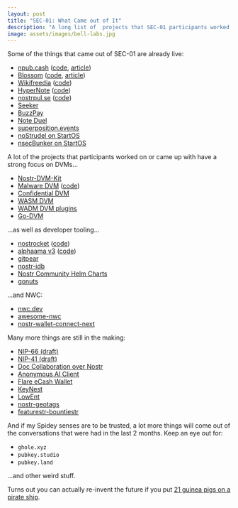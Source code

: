 ```yaml
---
layout: post
title: "SEC-01: What Came out of It"
description: "A long list of  projects that SEC-01 participants worked on."
image: assets/images/bell-labs.jpg
---
```


Some of the things that came out of SEC-01 are already live:

- [npub.cash](https://npub.cash/) ([code](https://github.com/cashubtc/npubcash-server), [article](https://yakihonne.com/article/naddr1qvzqqqr4gupzpk9zcvljutln482072j4j0eatfv7j9nl5h0dqc7sujvfzamxz8svqq2hx733vdfngefjvatygwtyde555wpdga95utj9ftv))
- [Blossom](https://blossom.hzrd149.com/) ([code](https://github.com/hzrd149/blossom), [article](https://habla.news/u/hzrd149.com/blossom-drive))
- [Wikifreedia](https://wikifreedia.xyz/) ([code](https://github.com/pablof7z/wiki))
- [HyperNote](https://www.hypernote.club/) ([code](https://github.com/futurepaul/hypernote/))
- [nostrpul.se](https://nostrpul.se/) ([code](https://github.com/sandwichfarm/nostrpul.se))
- [Seeker](https://www.getseeker.io/)
- [BuzzPay](https://pos.albylabs.com/)
- [Note Duel](https://noteduel.com/)
- [superposition.events](https://superposition.events/)
- [noStrudel on StartOS](https://github.com/hzrd149/nostrudel-startos)
- [nsecBunker on StartOS](https://github.com/hzrd149/nsecbunker-startos)

A lot of the projects that participants worked on or came up with have a strong
focus on DVMs...

- [Nostr-DVM-Kit](https://github.com/nourspace/nostr-dvm-kit)
- [Malware DVM](https://malware.dvms.app/) ([code](https://github.com/sebdeveloper6952/malware.dvms.app))
- [Confidential DVM](https://ungovernable.tech/)
- [WASM DVM](https://github.com/benthecarman/wasm-dvm/)
- [WADM DVM plugins](https://github.com/benthecarman/wasm-plugins/)
- [Go-DVM](https://github.com/sebdeveloper6952/godvm)

...as well as developer tooling...

- [nostrocket](https://nostrocket.org/) ([code](https://github.com/nostrocket))
- [alphaama v3](https://wip.alphaama.com/) ([code](https://github.com/eskema/alphaama/tree/v3))
- [gitpear](https://github.com/dzdidi/gitpear)
- [nostr-idb](https://github.com/hzrd149/nostr-idb)
- [Nostr Community Helm Charts](https://github.com/nostr-community/helm-charts)
- [gonuts](https://github.com/elnosh/gonuts)

...and NWC:

- [nwc.dev](https://nwc.dev/)
- [awesome-nwc](https://github.com/getAlby/awesome-nwc/)
- [nostr-wallet-connect-next](https://github.com/getAlby/nostr-wallet-connect-next)

Many more things are still in the making:

- [NIP-66 (draft)](https://github.com/nostr-protocol/nips/pull/230)
- [NIP-41 (draft)](https://github.com/nostr-protocol/nips/pull/1032)
- [Doc Collaboration over Nostr](https://collab-lemon.vercel.app/)
- [Anonymous AI Client](https://github.com/zkSNACKs/WalletWasabi/pull/12322)
- [Flare eCash Wallet](https://github.com/zmeyer44/flare/tree/main/app/wallet)
- [KeyNest](https://github.com/gzuuus/keynest)
- [LowEnt](https://github.com/gzuuus/lowent)
- [nostr-geotags](https://github.com/sandwichfarm/nostr-geotags)
- [featurestr-bountiestr](https://github.com/sebdeveloper6952/featurestr-bountiestr)

And if my Spidey senses are to be
trusted, a lot more things will come out of the conversations that were had in
the last 2 months. Keep an eye out for:

- `ghole.xyz`
- `pubkey.studio`
- `pubkey.land`

...and other weird stuff.

Turns out you can actually re-invent the future if you put [21 guinea pigs on a
pirate ship](/2024/03/20/what-was-SEC-01.html).
